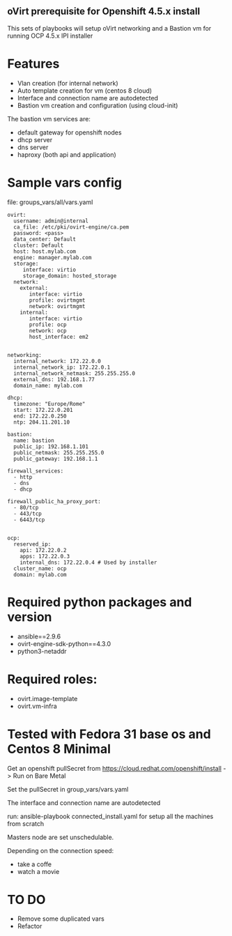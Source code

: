 ## oVirt prerequisite for Openshift 4.5.x install

This sets of playbooks will setup oVirt networking and a Bastion vm for running OCP 4.5.x IPI installer

# Features

- Vlan creation (for internal network)
- Auto template creation for vm (centos 8 cloud)
- Interface and connection name are autodetected
- Bastion vm creation and configuration (using cloud-init)

The bastion vm services are:
- default gateway for openshift nodes
- dhcp server
- dns server
- haproxy (both api and application)


# Sample vars config

file: groups_vars/all/vars.yaml

```
ovirt:
  username: admin@internal
  ca_file: /etc/pki/ovirt-engine/ca.pem
  password: <pass>
  data_center: Default
  cluster: Default
  host: host.mylab.com
  engine: manager.mylab.com
  storage:
     interface: virtio
     storage_domain: hosted_storage
  network:
    external:
       interface: virtio
       profile: ovirtmgmt
       network: ovirtmgmt
    internal:
       interface: virtio
       profile: ocp
       network: ocp
       host_interface: em2


networking:
  internal_network: 172.22.0.0
  internal_network_ip: 172.22.0.1
  internal_network_netmask: 255.255.255.0
  external_dns: 192.168.1.77
  domain_name: mylab.com

dhcp:
  timezone: "Europe/Rome"
  start: 172.22.0.201
  end: 172.22.0.250
  ntp: 204.11.201.10

bastion:
  name: bastion
  public_ip: 192.168.1.101
  public_netmask: 255.255.255.0
  public_gateway: 192.168.1.1

firewall_services:
  - http
  - dns
  - dhcp

firewall_public_ha_proxy_port:
  - 80/tcp
  - 443/tcp
  - 6443/tcp
  

ocp:
  reserved_ip:
    api: 172.22.0.2
    apps: 172.22.0.3
    internal_dns: 172.22.0.4 # Used by installer
  cluster_name: ocp
  domain: mylab.com

```

# Required python packages and version

- ansible==2.9.6
- ovirt-engine-sdk-python==4.3.0
- python3-netaddr

# Required roles:

- ovirt.image-template
- ovirt.vm-infra


# Tested with Fedora 31 base os and Centos 8 Minimal #

Get an openshift pullSecret from  https://cloud.redhat.com/openshift/install  -> Run on Bare Metal

Set the pullSecret in group_vars/vars.yaml

The interface and connection name are autodetected

run: ansible-playbook connected_install.yaml for setup all the machines from scratch

Masters node are set unschedulable.  

Depending on the connection speed:
  - take a coffe
  - watch a movie


# TO DO

- Remove some duplicated vars
- Refactor



